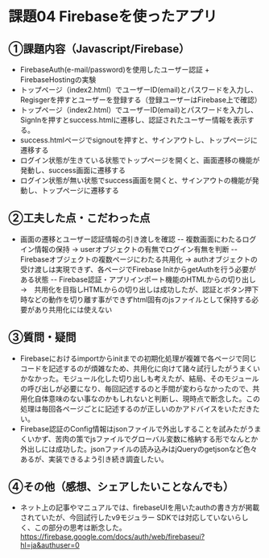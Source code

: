 # 課題04 Firebaseを使ったアプリ
## ①課題内容（Javascript/Firebase）
- FirebaseAuth(e-mail/password)を使用したユーザー認証 + FirebaseHostingの実験
- トップページ（index2.html）でユーザーID(email)とパスワードを入力し、Regisgerを押すとユーザーを登録する（登録ユーザーはFirebase上で確認）
- トップページ（index2.html）でユーザーID(email)とパスワードを入力し、SignInを押すとsuccess.htmlに遷移し、認証されたユーザー情報を表示する。
- success.htmlページでsignoutを押すと、サインアウトし、トップページに遷移する
- ログイン状態が生きている状態でトップページを開くと、画面遷移の機能が発動し、success画面に遷移する
- ログイン状態が無い状態でsuccess画面を開くと、サインアウトの機能が発動し、トップページに遷移する
 
## ②工夫した点・こだわった点
- 画面の遷移とユーザー認証情報の引き渡しを確認
-- 複数画面にわたるログイン情報の保持 → userオブジェクトの有無でログイン有無を判断
-- Firebaseオブジェクトの複数ページにわたる共用化 → authオブジェクトの受け渡しは実現できず、各ページでFirebase InitからgetAuthを行う必要がある状態
-- Firebase認証・アプリインポート機能のHTMLからの切り出し →　共用化を目指しHTMLからの切り出しは成功したが、認証とボタン押下時などの動作を切り離す事ができずhtml固有のjsファイルとして保持する必要があり共用化には使えない

## ③質問・疑問
- Firebaseにおけるimportからinitまでの初期化処理が複雑で各ページで同じコードを記述するのが煩雑なため、共用化に向けて諸々試行したがうまくいかなかった。モジュール化した切り出しも考えたが、結局、そのモジュールの呼び出しが必要になり、毎回記述するのと手間が変わらなかったので、共用化自体意味のない事なのかもしれないと判断し、現時点で断念した。この処理は毎回各ページごとに記述するのが正しいのかアドバイスをいただきたい。
- Firebase認証のConfig情報はjsonファイルで外出しすることを試みたがうまくいかず、苦肉の策でjsファイルでグローバル変数に格納する形でなんとか外出しには成功した。jsonファイルの読み込みはjQueryのgetjsonなど色々あるが、実装できるよう引き続き調査したい。

## ④その他（感想、シェアしたいことなんでも）
- ネット上の記事やマニュアルでは、firebaseUIを用いたauthの書き方が掲載されていたが、今回試行したv9モジュラー SDKでは対応していないらしく、この部分の思考は断念した。
https://firebase.google.com/docs/auth/web/firebaseui?hl=ja&authuser=0

